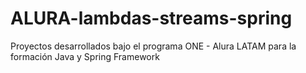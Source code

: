 # ALURA-lambdas-streams-spring
Proyectos desarrollados bajo el programa ONE - Alura LATAM para la formación Java y Spring Framework
